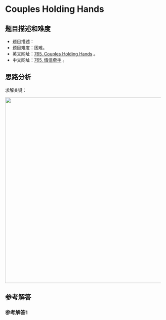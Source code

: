 # Couples Holding Hands

## 题目描述和难度
+ 题目描述：
+ 题目难度：困难。
+ 英文网址：[765. Couples Holding Hands](https://leetcode.com/problems/couples-holding-hands/description/)  。
+ 中文网址：[765. 情侣牵手](https://leetcode-cn.com/problems/couples-holding-hands/description/)  。
## 思路分析
求解关键：

<img src="https://liweiwei1419.github.io/images/leetcode-solution/" width="600">

## 参考解答
### 参考解答1

```java

```